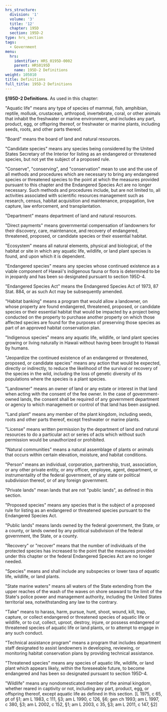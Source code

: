 ```yaml
---
hrs_structure:
  division: '1'
  volume: '3'
  title: '12'
  chapter: 195D
  section: 195D-2
type: hrs_section
tags:
  - Government
menu:
  hrs:
    identifier: HRS_0195D-0002
    parent: HRS0195D
    name: 195D-2 Definitions
weight: 105010
title: Definitions
full_title: 195D-2 Definitions
---
```

**§195D-2 Definitions.** As used in this chapter:

"Aquatic life" means any type of species of mammal, fish, amphibian, reptile, mollusk, crustacean, arthropod, invertebrate, coral, or other animals that inhabit the freshwater or marine environment, and includes any part, product, egg, or offspring thereof, or freshwater or marine plants, including seeds, roots, and other parts thereof.

"Board" means the board of land and natural resources.

"Candidate species" means any species being considered by the United States Secretary of the Interior for listing as an endangered or threatened species, but not yet the subject of a proposed rule.

"Conserve", "conserving", and "conservation" mean to use and the use of all methods and procedures which are necessary to bring any endangered species or threatened species to the point at which the measures provided pursuant to this chapter and the Endangered Species Act are no longer necessary. Such methods and procedures include, but are not limited to, all activities associated with scientific resources management such as research, census, habitat acquisition and maintenance, propagation, live capture, law enforcement, and transplantation.

"Department" means department of land and natural resources.

"Direct payments" means governmental compensation of landowners for their discovery, care, maintenance, and recovery of endangered, threatened, proposed, or candidate species or their essential habitat.

"Ecosystem" means all natural elements, physical and biological, of the habitat or site in which any aquatic life, wildlife, or land plant species is found, and upon which it is dependent.

"Endangered species" means any species whose continued existence as a viable component of Hawaii's indigenous fauna or flora is determined to be in jeopardy and has been so designated pursuant to section 195D-4.

"Endangered Species Act" means the Endangered Species Act of 1973, 87 Stat. 884, or as such Act may be subsequently amended.

"Habitat banking" means a program that would allow a landowner, on whose property are found endangered, threatened, proposed, or candidate species or their essential habitat that would be impacted by a project being conducted on the property to purchase another property on which those affected species are found for the purposes of preserving those species as part of an approved habitat conservation plan.

"Indigenous species" means any aquatic life, wildlife, or land plant species growing or living naturally in Hawaii without having been brought to Hawaii by humans.

"Jeopardize the continued existence of an endangered or threatened, proposed, or candidate species" means any action that would be expected, directly or indirectly, to reduce the likelihood of the survival or recovery of the species in the wild, including the loss of genetic diversity of its populations where the species is a plant species.

"Landowner" means an owner of land or any estate or interest in that land when acting with the consent of the fee owner. In the case of government-owned lands, the consent shall be required of any government department or agency to which management or control of that land has been assigned.

"Land plant" means any member of the plant kingdom, including seeds, roots and other parts thereof, except freshwater or marine plants.

"License" means written permission by the department of land and natural resources to do a particular act or series of acts which without such permission would be unauthorized or prohibited.

"Natural communities" means a natural assemblage of plants or animals that occurs within certain elevation, moisture, and habitat conditions.

"Person" means an individual, corporation, partnership, trust, association, or any other private entity, or any officer, employee, agent, department, or instrumentality of the federal government, of any state or political subdivision thereof, or of any foreign government.

"Private lands" mean lands that are not "public lands", as defined in this section.

"Proposed species" means any species that is the subject of a proposed rule for listing as an endangered or threatened species pursuant to the Endangered Species Act.

"Public lands" means lands owned by the federal government, the State, or a county, or lands owned by any political subdivision of the federal government, the State, or a county.

"Recovery" or "recover" means that the number of individuals of the protected species has increased to the point that the measures provided under this chapter or the federal Endangered Species Act are no longer needed.

"Species" means and shall include any subspecies or lower taxa of aquatic life, wildlife, or land plants.

"State marine waters" means all waters of the State extending from the upper reaches of the wash of the waves on shore seaward to the limit of the State's police power and management authority, including the United States territorial sea, notwithstanding any law to the contrary.

"Take" means to harass, harm, pursue, hunt, shoot, wound, kill, trap, capture, or collect endangered or threatened species of aquatic life or wildlife, or to cut, collect, uproot, destroy, injure, or possess endangered or threatened species of aquatic life or land plants, or to attempt to engage in any such conduct.

"Technical assistance program" means a program that includes department staff designated to assist landowners in developing, reviewing, or monitoring habitat conservation plans by providing technical assistance.

"Threatened species" means any species of aquatic life, wildlife, or land plant which appears likely, within the foreseeable future, to become endangered and has been so designated pursuant to section 195D-4.

"Wildlife" means any nondomesticated member of the animal kingdom, whether reared in captivity or not, including any part, product, egg, or offspring thereof, except aquatic life as defined in this section. [L 1975, c 65, pt of §1; am L 1983, c 111, §3; am L 1990, c 126, §6; gen ch 1993; am L 1997, c 380, §3; am L 2002, c 152, §1; am L 2003, c 35, §3; am L 2011, c 147, §2]